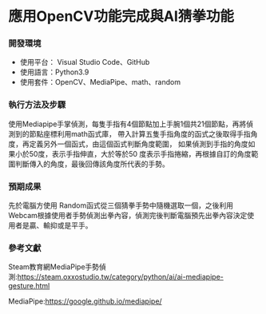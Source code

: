 # 應用OpenCV功能完成與AI猜拳功能

### 開發環境
* 使用平台： Visual Studio Code、GitHub
* 使用語言：Python3.9
* 使用套件：OpenCV、MediaPipe、math、random
### 執行方法及步驟
使用Mediapipe手掌偵測，每隻手指有4個節點加上手腕1個共21個節點，再將偵測到的節點座標利用math函式庫，
帶入計算五隻手指角度的函式之後取得手指角度，再定義另外一個函式，由這個函式判斷角度範圍，
如果偵測到手指的角度如果小於50度，表示手指伸直，大於等於50 度表示手指捲縮，再根據自訂的角度範圍判斷傳入的角度，最後回傳該角度所代表的手勢。






### 預期成果
先於電腦方使用 Random函式從三個猜拳手勢中隨機選取一個，之後利用Webcam根據使用者手勢偵測出拳內容，偵測完後判斷電腦預先出拳內容決定使用者是贏、輸抑或是平手。

### 參考文獻
Steam教育網MediaPipe手勢偵測:https://steam.oxxostudio.tw/category/python/ai/ai-mediapipe-gesture.html

MediaPipe:https://google.github.io/mediapipe/
